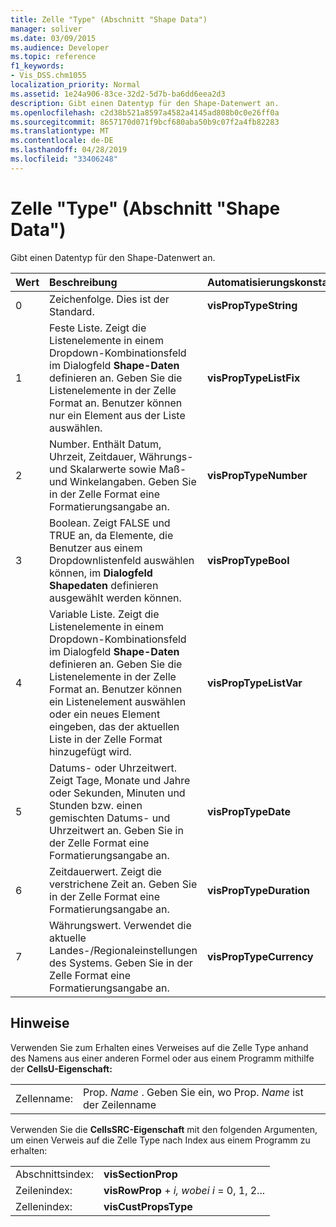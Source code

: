 ```yaml
---
title: Zelle "Type" (Abschnitt "Shape Data")
manager: soliver
ms.date: 03/09/2015
ms.audience: Developer
ms.topic: reference
f1_keywords:
- Vis_DSS.chm1055
localization_priority: Normal
ms.assetid: 1e24a906-83ce-32d2-5d7b-ba6dd6eea2d3
description: Gibt einen Datentyp für den Shape-Datenwert an.
ms.openlocfilehash: c2d38b521a8597a4582a4145ad808b0c0e26ff0a
ms.sourcegitcommit: 8657170d071f9bcf680aba50b9c07f2a4fb82283
ms.translationtype: MT
ms.contentlocale: de-DE
ms.lasthandoff: 04/28/2019
ms.locfileid: "33406248"
---
```

# <a name="type-cell-shape-data-section"></a>Zelle "Type" (Abschnitt "Shape Data")

Gibt einen Datentyp für den Shape-Datenwert an.
  
|**Wert**|**Beschreibung**|**Automatisierungskonstante**|
|:-----|:-----|:-----|
|0  <br/> |Zeichenfolge. Dies ist der Standard.  <br/> |**visPropTypeString** <br/> |
|1  <br/> |Feste Liste. Zeigt die Listenelemente in einem Dropdown-Kombinationsfeld im Dialogfeld **Shape-Daten** definieren an. Geben Sie die Listenelemente in der Zelle Format an. Benutzer können nur ein Element aus der Liste auswählen.  <br/> |**visPropTypeListFix** <br/> |
|2  <br/> |Number. Enthält Datum, Uhrzeit, Zeitdauer, Währungs- und Skalarwerte sowie Maß- und Winkelangaben. Geben Sie in der Zelle Format eine Formatierungsangabe an.  <br/> |**visPropTypeNumber** <br/> |
|3  <br/> |Boolean. Zeigt FALSE und TRUE an, da Elemente, die Benutzer aus einem Dropdownlistenfeld auswählen können, im **Dialogfeld Shapedaten** definieren ausgewählt werden können.  <br/> |**visPropTypeBool** <br/> |
|4   <br/> |Variable Liste. Zeigt die Listenelemente in einem Dropdown-Kombinationsfeld im Dialogfeld **Shape-Daten** definieren an. Geben Sie die Listenelemente in der Zelle Format an. Benutzer können ein Listenelement auswählen oder ein neues Element eingeben, das der aktuellen Liste in der Zelle Format hinzugefügt wird.  <br/> |**visPropTypeListVar** <br/> |
|5   <br/> |Datums- oder Uhrzeitwert. Zeigt Tage, Monate und Jahre oder Sekunden, Minuten und Stunden bzw. einen gemischten Datums- und Uhrzeitwert an. Geben Sie in der Zelle Format eine Formatierungsangabe an.  <br/> |**visPropTypeDate** <br/> |
|6   <br/> |Zeitdauerwert. Zeigt die verstrichene Zeit an. Geben Sie in der Zelle Format eine Formatierungsangabe an.  <br/> |**visPropTypeDuration** <br/> |
|7   <br/> |Währungswert. Verwendet die aktuelle Landes-/Regionaleinstellungen des Systems. Geben Sie in der Zelle Format eine Formatierungsangabe an.  <br/> |**visPropTypeCurrency** <br/> |
   
## <a name="remarks"></a>Hinweise

Verwenden Sie zum Erhalten eines Verweises auf die Zelle Type anhand des Namens aus einer anderen Formel oder aus einem Programm mithilfe der **CellsU-Eigenschaft:** 
  
|||
|:-----|:-----|
|Zellenname:  <br/> |Prop. *Name*  . Geben Sie ein, wo Prop.  *Name*  ist der Zeilenname  <br/> |
   
Verwenden Sie die **CellsSRC-Eigenschaft** mit den folgenden Argumenten, um einen Verweis auf die Zelle Type nach Index aus einem Programm zu erhalten: 
  
|||
|:-----|:-----|
|Abschnittsindex:  <br/> |**visSectionProp** <br/> |
|Zeilenindex:  <br/> |**visRowProp**  +   *i,* *wobei i* = 0, 1, 2...  <br/> |
|Zellenindex:  <br/> |**visCustPropsType** <br/> |
   

